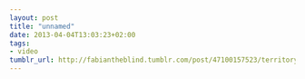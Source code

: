 ```yaml
---
layout: post
title: "unnamed"
date: 2013-04-04T13:03:23+02:00
tags:
- video
tumblr_url: http://fabiantheblind.tumblr.com/post/47100157523/territory-saz-bbc-knowledge-and-learning-is
---
```

